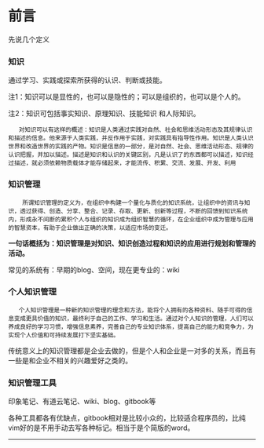 # 前言

先说几个定义

### 知识

通过学习、实践或探索所获得的认识、判断或技能。

注1：知识可以是显性的，也可以是隐性的；可以是组织的，也可以是个人的。

注2：知识可包括事实知识、原理知识、技能知识 和人际知识。

       对知识可以有这样的概述：知识是人类通过实践对自然、社会和思维活动形态及其规律认识和描述的信息。他来源于人类实践，并反作用于实践，对实践具有指导性作用。知识是人类认识世界和改造世界的实践的产物。知识是信息的一部分，是对自然、社会、思维活动形态、规律的认识把握，并加以描述。描述是知识和认识的关键区别，凡是认识了的东西都可以描述，知识经过描述，就必须依赖物质载体才能存储起来，才能流传、积累、交流、发展、开发、利用



### 知识管理

        所谓知识管理的定义为，在组织中构建一个量化与质化的知识系统，让组织中的资讯与知识，透过获得、创造、分享、整合、记录、存取、更新、创新等过程，不断的回馈到知识系统内，形成永不间断的累积个人与组织的知识成为组织智慧的循环，在企业组织中成为管理与应用的智慧资本，有助于企业做出正确的决策，以适应市场的变迁。 

**一句话概括为：知识管理是对知识、知识创造过程和知识的应用进行规划和管理的活动。**

常见的系统有：早期的blog、空间，现在更专业的：wiki

### 个人知识管理

       个人知识管理是一种新的知识管理的理念和方法，能将个人拥有的各种资料、随手可得的信息变成更具价值的知识，最终利于自己的工作、学习和生活。通过对个人知识的管理，人们可以养成良好的学习习惯，增强信息素养，完善自己的专业知识体系，提高自己的能力和竞争力，为实现个人价值和可持续发展打下坚实基础。       

传统意义上的知识管理都是企业去做的，但是个人和企业是一对多的关系，而且有一些是和企业不相关的兴趣爱好之类的。

### 知识管理工具

印象笔记、有道云笔记、wiki、blog、gitbook等

各种工具都各有优缺点，gitbook相对是比较小众的，比较适合程序员的，比纯vim好的是不用手动去写各种标记。相当于是个简版的word。





---



